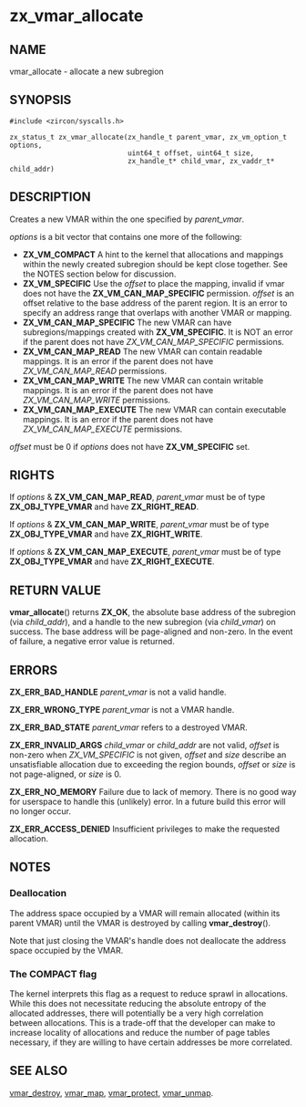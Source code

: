 # zx_vmar_allocate

## NAME

<!-- Updated by scripts/update-docs-from-abigen, do not edit this section manually. -->

vmar_allocate - allocate a new subregion

## SYNOPSIS

```
#include <zircon/syscalls.h>

zx_status_t zx_vmar_allocate(zx_handle_t parent_vmar, zx_vm_option_t options,
                             uint64_t offset, uint64_t size,
                             zx_handle_t* child_vmar, zx_vaddr_t* child_addr)
```

## DESCRIPTION

Creates a new VMAR within the one specified by *parent_vmar*.

*options* is a bit vector that contains one more of the following:
- **ZX_VM_COMPACT**  A hint to the kernel that allocations and mappings
  within the newly created subregion should be kept close together.   See the
  NOTES section below for discussion.
- **ZX_VM_SPECIFIC**  Use the *offset* to place the mapping, invalid if
  vmar does not have the **ZX_VM_CAN_MAP_SPECIFIC** permission.  *offset*
  is an offset relative to the base address of the parent region.  It is an error
  to specify an address range that overlaps with another VMAR or mapping.
- **ZX_VM_CAN_MAP_SPECIFIC**  The new VMAR can have subregions/mappings
  created with **ZX_VM_SPECIFIC**.  It is NOT an error if the parent does
  not have *ZX_VM_CAN_MAP_SPECIFIC* permissions.
- **ZX_VM_CAN_MAP_READ**  The new VMAR can contain readable mappings.
  It is an error if the parent does not have *ZX_VM_CAN_MAP_READ* permissions.
- **ZX_VM_CAN_MAP_WRITE**  The new VMAR can contain writable mappings.
  It is an error if the parent does not have *ZX_VM_CAN_MAP_WRITE* permissions.
- **ZX_VM_CAN_MAP_EXECUTE**  The new VMAR can contain executable mappings.
  It is an error if the parent does not have *ZX_VM_CAN_MAP_EXECUTE* permissions.

*offset* must be 0 if *options* does not have **ZX_VM_SPECIFIC** set.

## RIGHTS

<!-- Updated by scripts/update-docs-from-abigen, do not edit this section manually. -->

If *options* & **ZX_VM_CAN_MAP_READ**, *parent_vmar* must be of type **ZX_OBJ_TYPE_VMAR** and have **ZX_RIGHT_READ**.

If *options* & **ZX_VM_CAN_MAP_WRITE**, *parent_vmar* must be of type **ZX_OBJ_TYPE_VMAR** and have **ZX_RIGHT_WRITE**.

If *options* & **ZX_VM_CAN_MAP_EXECUTE**, *parent_vmar* must be of type **ZX_OBJ_TYPE_VMAR** and have **ZX_RIGHT_EXECUTE**.

## RETURN VALUE

**vmar_allocate**() returns **ZX_OK**, the absolute base address of the
subregion (via *child_addr*), and a handle to the new subregion (via
*child_vmar*) on success.  The base address will be page-aligned and non-zero.
In the event of failure, a negative error value is returned.

## ERRORS

**ZX_ERR_BAD_HANDLE**  *parent_vmar* is not a valid handle.

**ZX_ERR_WRONG_TYPE**  *parent_vmar* is not a VMAR handle.

**ZX_ERR_BAD_STATE**  *parent_vmar* refers to a destroyed VMAR.

**ZX_ERR_INVALID_ARGS**  *child_vmar* or *child_addr* are not valid, *offset* is
non-zero when *ZX_VM_SPECIFIC* is not given, *offset* and *size* describe
an unsatisfiable allocation due to exceeding the region bounds, *offset*
or *size* is not page-aligned, or *size* is 0.

**ZX_ERR_NO_MEMORY**  Failure due to lack of memory.
There is no good way for userspace to handle this (unlikely) error.
In a future build this error will no longer occur.

**ZX_ERR_ACCESS_DENIED**  Insufficient privileges to make the requested allocation.

## NOTES

### Deallocation

The address space occupied by a VMAR will remain allocated (within its
parent VMAR) until the VMAR is destroyed by calling **vmar_destroy**().

Note that just closing the VMAR's handle does not deallocate the address
space occupied by the VMAR.

### The COMPACT flag

The kernel interprets this flag as a request to reduce sprawl in allocations.
While this does not necessitate reducing the absolute entropy of the allocated
addresses, there will potentially be a very high correlation between allocations.
This is a trade-off that the developer can make to increase locality of
allocations and reduce the number of page tables necessary, if they are willing
to have certain addresses be more correlated.

## SEE ALSO

[vmar_destroy](vmar_destroy.md),
[vmar_map](vmar_map.md),
[vmar_protect](vmar_protect.md),
[vmar_unmap](vmar_unmap.md).
